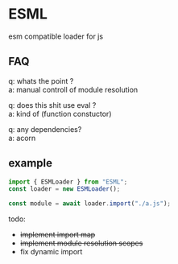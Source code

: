 # ESML
esm compatible loader for js

## FAQ
q: whats the point ?\
a: manual controll of module resolution

q: does this shit use eval ?\
a: kind of (function constuctor)

q: any dependencies?\
a: acorn

## example

```js
import { ESMLoader } from "ESML";
const loader = new ESMLoader();

const module = await loader.import("./a.js");
```

todo:
 - ~~implement import map~~
 - ~~implement module resolution scopes~~
 - fix dynamic import